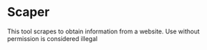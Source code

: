 # Scaper
This tool scrapes to obtain information from a website. Use without permission is considered illegal 
